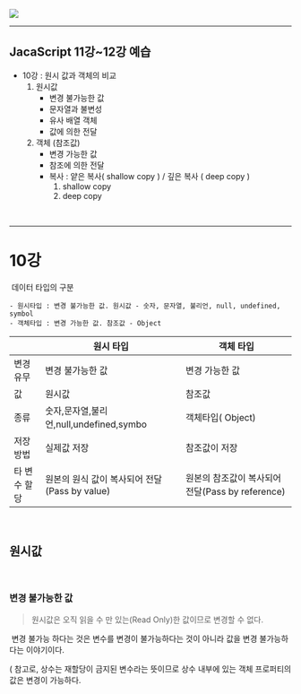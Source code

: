 ![](https://user-images.githubusercontent.com/31315644/66104821-b9976b00-e5f4-11e9-84e9-20c797dd2c51.jpeg)

------

## JacaScript 11강~12강 예습

- 10강 : 원시 값과 객체의 비교
  1. 원시값
     - 변경 불가능한 값
     - 문자열과 불변성
     - 유사 배열 객체
     - 값에 의한 전달
  2. 객체 (참조값)
     - 변경 가능한 값
     - 참조에 의한 전달
     - 복사 : 얕은 복사( shallow copy ) / 깊은 복사 ( deep copy )
       1. shallow copy
       2. deep copy

<br/>

------

# 10강

​	데이터 타입의 구분

```
- 원시타입 : 변경 불가능한 값. 원시값 - 숫자, 문자열, 불리언, null, undefined, symbol
- 객체타입 : 변경 가능한 값. 참조값 - Object
```

|              | 원시 타입                                     | 객체 타입                                        |
| ------------ | --------------------------------------------- | ------------------------------------------------ |
| 변경 유무    | 변경 불가능한 값                              | 변경 가능한 값                                   |
| 값           | 원시값                                        | 참조값                                           |
| 종류         | 숫자,문자열,불리언,null,undefined,symbo       | 객체타입( Object)                                |
| 저장 방법    | 실제값 저장                                   | 참조값이 저장                                    |
| 타 변수 할당 | 원본의 원식 값이 복사되어 전달(Pass by value) | 원본의 참조값이 복사되어 전달(Pass by reference) |

<br/>

## 원시값

<br/>

### 변경 불가능한 값

> 원시값은 오직 읽을 수 만 있는(Read Only)한 값이므로 변경할 수 없다.

​	변경 불가능 하다는 것은 변수를 변경이 불가능하다는 것이 아니라 값을 변경 불가능하다는 이야기이다.

( 참고로, 상수는 재할당이 금지된 변수라는 뜻이므로 상수 내부에 있는 객체 프로퍼티의 값은 변경이 가능하다.